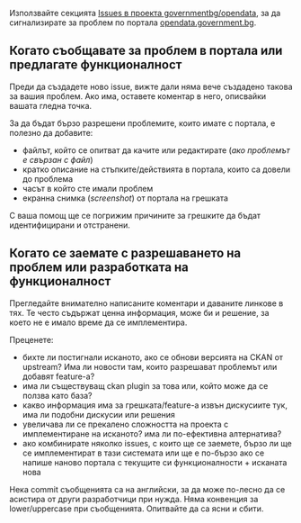 Използвайте секцията [Issues в проекта governmentbg/opendata](https://github.com/governmentbg/opendata/issues),
за да сигнализирате за проблем по портала [opendata.government.bg](https://opendata.government.bg/).

## Когато съобщавате за проблем в портала или предлагате функционалност
Преди да създадете ново issue, вижте дали няма вече създадено такова за вашия проблем.
Ако има, оставете коментар в него, описвайки вашата гледна точка.

За да бъдат бързо разрешени проблемите, които имате с портала, е полезно да добавите:

- файлът, който се опитват да качите или редактирате (*ако проблемът е свързан с файл*)
- кратко описание на стъпките/действията в портала, които са довели до проблема
- часът в който сте имали проблем
- екранна снимка (*screenshot*) от портала на грешката

С ваша помощ ще се погрижим причините за грешките да бъдат идентифицирани и отстранени.

<a name="problem-solving"></a>
## Когато се заемате с разрешаването на проблем или разработката на функционалност
Прегледайте внимателно написаните коментари и даваните линкове в тях. Те често съдържат ценна информация, може би и решение, за което не е имало време да се имплементира.

Преценете:
 - бихте ли постигнали исканото, ако се обнови версията на CKAN от upstream? Има ли новости там, които разрешават проблемът или добавят feature-a?
 - има ли съществуващ ckan plugin за това или, който може да се ползва като база?
 - какво информация има за грешката/feature-а извън дискусиите тук, има ли подобни дискусии или решения
 - увеличава ли се прекалено сложността на проекта с имплементиране на исканото? има ли по-ефективна алтернатива?
 - ако комбинирате няколко issues, с които ще се заемете, бързо ли ще се имплементират в тази системата или ще е по-бързо ако се напише наново портала с текущите си функционалности + исканата нова

Нека commit съобщенията са на английски, за да може по-лесно да се асистира от други разработчици при нужда. Няма конвенция за lower/uppercase при съобщенията. Опитвайте да са ясни и сбити.

